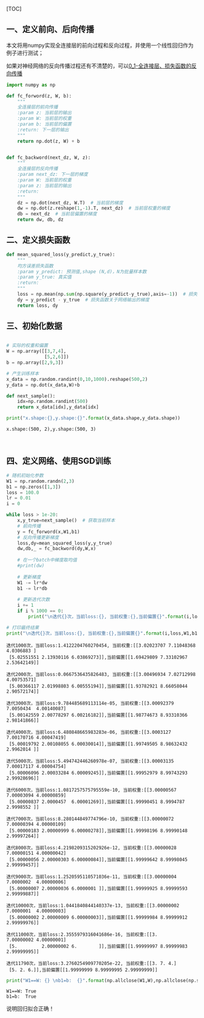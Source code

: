 [TOC]

## 一、定义前向、后向传播

本文将用numpy实现全连接层的前向过程和反向过程，并使用一个线性回归作为例子进行测试；

如果对神经网络的反向传播过程还有不清楚的，可以[0_1-全连接层、损失函数的反向传播](0_1-全连接层、损失函数的反向传播.md)




```python
import numpy as np

def fc_forword(z, W, b):
    """
    全连接层的前向传播
    :param z: 当前层的输出
    :param W: 当前层的权重
    :param b: 当前层的偏置
    :return: 下一层的输出
    """
    return np.dot(z, W) + b


def fc_backword(next_dz, W, z):
    """
    全连接层的反向传播
    :param next_dz: 下一层的梯度
    :param W: 当前层的权重
    :param z: 当前层的输出
    :return:
    """
    dz = np.dot(next_dz, W.T)  # 当前层的梯度
    dw = np.dot(z.reshape(1,-1).T, next_dz)  # 当前层权重的梯度
    db = next_dz  # 当前层偏置的梯度
    return dw, db, dz
```

## 二、定义损失函数


```python
def mean_squared_loss(y_predict,y_true):
    """
    均方误差损失函数
    :param y_predict: 预测值,shape (N,d)，N为批量样本数
    :param y_true: 真实值
    :return:
    """
    loss = np.mean(np.sum(np.square(y_predict-y_true),axis=-1))  # 损失函数值
    dy = y_predict - y_true  # 损失函数关于网络输出的梯度
    return loss, dy
```

## 三、初始化数据


```python

# 实际的权重和偏置
W = np.array([[3,7,4],
              [5,2,6]])
b = np.array([2,9,3])

# 产生训练样本
x_data = np.random.randint(0,10,1000).reshape(500,2)
y_data = np.dot(x_data,W)+b

def next_sample():
    idx=np.random.randint(500)
    return x_data[idx],y_data[idx]

print("x.shape:{},y.shape:{}".format(x_data.shape,y_data.shape))
```

    x.shape:(500, 2),y.shape:(500, 3)
​    

## 四、定义网络、使用SGD训练


```python
# 随机初始化参数
W1 = np.random.randn(2,3)
b1 = np.zeros([1,3])
loss = 100.0
lr = 0.01
i = 0 

while loss > 1e-20:
    x,y_true=next_sample()  # 获取当前样本
    # 前向传播
    y = fc_forword(x,W1,b1)
    # 反向传播更新梯度
    loss,dy=mean_squared_loss(y,y_true)
    dw,db,_ = fc_backword(dy,W,x)
    
    # 在一个batch中梯度取均值
    #print(dw)
    
    # 更新梯度
    W1 -= lr*dw
    b1 -= lr*db
    
    # 更新迭代次数
    i += 1
    if i % 1000 == 0:
        print("\n迭代{}次，当前loss:{}, 当前权重:{},当前偏置{}".format(i,loss,W1,b1))   

# 打印最终结果
print("\n迭代{}次，当前loss:{}, 当前权重:{},当前偏置{}".format(i,loss,W1,b1))  
```


    迭代1000次，当前loss:1.4122204760270454, 当前权重:[[3.02023707 7.11048368 4.0306883 ]
     [5.02551551 2.13930116 6.03869273]],当前偏置[[1.69429809 7.33102967 2.53642149]]
    
    迭代2000次，当前loss:0.0667536435826483, 当前权重:[[3.00496934 7.02712998 4.00753571]
     [5.00366117 2.01998803 6.00555194]],当前偏置[[1.93782921 8.66058044 2.90572174]]
    
    迭代3000次，当前loss:9.784485689113114e-05, 当前权重:[[3.00092379 7.0050434  4.00140087]
     [5.00142559 2.00778297 6.00216182]],当前偏置[[1.98774673 8.93310366 2.98141866]]
    
    迭代4000次，当前loss:6.480848665983283e-06, 当前权重:[[3.0003127  7.00170716 4.00047419]
     [5.00019792 2.00108055 6.00030014]],当前偏置[[1.99749505 8.98632432 2.9962014 ]]
    
    迭代5000次，当前loss:5.494742446260978e-07, 当前权重:[[3.00003135 7.00017117 4.00004754]
     [5.00006096 2.00033284 6.00009245]],当前偏置[[1.99952979 8.99743293 2.99928696]]
    
    迭代6000次，当前loss:1.0817257575795559e-10, 当前权重:[[3.00000567 7.00003094 4.00000859]
     [5.00000837 2.0000457  6.00001269]],当前偏置[[1.99990451 8.9994787  2.9998552 ]]
    
    迭代7000次，当前loss:8.280144849774796e-10, 当前权重:[[3.00000072 7.00000394 4.00000109]
     [5.00000183 2.00000999 6.00000278]],当前偏置[[1.99998196 8.99990148 2.99997264]]
    
    迭代8000次，当前loss:4.2198209315202926e-12, 当前权重:[[3.00000028 7.00000151 4.00000042]
     [5.00000056 2.00000303 6.00000084]],当前偏置[[1.99999642 8.99998045 2.99999457]]
    
    迭代9000次，当前loss:1.2520595110571036e-11, 当前权重:[[3.00000004 7.0000002  4.00000006]
     [5.00000007 2.00000036 6.0000001 ]],当前偏置[[1.99999925 8.99999593 2.99999887]]
    
    迭代10000次，当前loss:1.0441840844140337e-13, 当前权重:[[3.00000002 7.0000001  4.00000003]
     [5.00000002 2.00000009 6.00000003]],当前偏置[[1.99999984 8.99999912 2.99999976]]
    
    迭代11000次，当前loss:2.3555979316041686e-16, 当前权重:[[3.         7.00000002 4.00000001]
     [5.         2.00000002 6.        ]],当前偏置[[1.99999997 8.99999983 2.99999995]]
    
    迭代11790次，当前loss:3.2760254909770205e-22, 当前权重:[[3. 7. 4.]
     [5. 2. 6.]],当前偏置[[1.99999999 8.99999995 2.99999999]]



```python
print("W1==W: {} \nb1=b:  {}".format(np.allclose(W1,W),np.allclose(np.squeeze(b1),b)))
```

    W1==W: True 
    b1=b:  True

说明回归拟合正确！